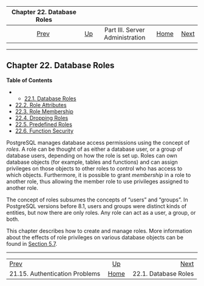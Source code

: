 <!--?xml version="1.0" encoding="UTF-8" standalone="no"?-->

|                           Chapter 22. Database Roles                          |                                                    |                                 |                                                       |                                                     |
| :---------------------------------------------------------------------------: | :------------------------------------------------- | :-----------------------------: | ----------------------------------------------------: | --------------------------------------------------: |
| [Prev](client-authentication-problems.html "21.15. Authentication Problems")  | [Up](admin.html "Part III. Server Administration") | Part III. Server Administration | [Home](index.html "PostgreSQL 17devel Documentation") |  [Next](database-roles.html "22.1. Database Roles") |

***

## Chapter 22. Database Roles

**Table of Contents**

  * *   [22.1. Database Roles](database-roles.html)
  * [22.2. Role Attributes](role-attributes.html)
  * [22.3. Role Membership](role-membership.html)
  * [22.4. Dropping Roles](role-removal.html)
  * [22.5. Predefined Roles](predefined-roles.html)
  * [22.6. Function Security](perm-functions.html)

PostgreSQL manages database access permissions using the concept of *roles*. A role can be thought of as either a database user, or a group of database users, depending on how the role is set up. Roles can own database objects (for example, tables and functions) and can assign privileges on those objects to other roles to control who has access to which objects. Furthermore, it is possible to grant *membership* in a role to another role, thus allowing the member role to use privileges assigned to another role.

The concept of roles subsumes the concepts of “users” and “groups”. In PostgreSQL versions before 8.1, users and groups were distinct kinds of entities, but now there are only roles. Any role can act as a user, a group, or both.

This chapter describes how to create and manage roles. More information about the effects of role privileges on various database objects can be found in [Section 5.7](ddl-priv.html "5.7. Privileges").

***

|                                                                               |                                                       |                                                     |
| :---------------------------------------------------------------------------- | :---------------------------------------------------: | --------------------------------------------------: |
| [Prev](client-authentication-problems.html "21.15. Authentication Problems")  |   [Up](admin.html "Part III. Server Administration")  |  [Next](database-roles.html "22.1. Database Roles") |
| 21.15. Authentication Problems                                                | [Home](index.html "PostgreSQL 17devel Documentation") |                                22.1. Database Roles |
